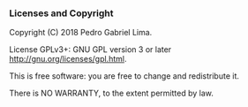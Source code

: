 ### Licenses and Copyright

Copyright (C) 2018 Pedro Gabriel Lima.  

License GPLv3+: GNU GPL version 3 or later http://gnu.org/licenses/gpl.html.  

This is free software: you are free to change and redistribute it.  

There is NO WARRANTY, to the extent permitted by law.  
